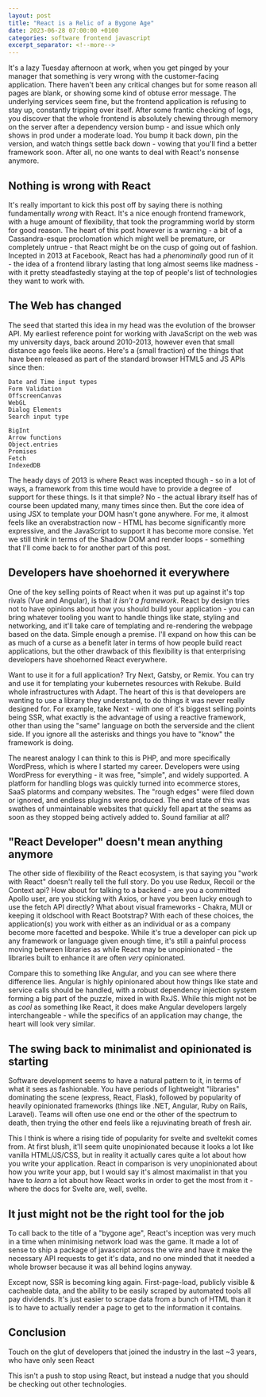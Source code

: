 ```yaml
---
layout: post
title: "React is a Relic of a Bygone Age"
date: 2023-06-28 07:00:00 +0100
categories: software frontend javascript
excerpt_separator: <!--more-->
---
```


It's a lazy Tuesday afternoon at work, when you get pinged by your manager that something is very wrong with the customer-facing application. There haven't been any critical changes but for some reason all pages are blank, or showing some kind of obtuse error message. The underlying services seem fine, but the frontend application is refusing to stay up, constantly tripping over itself. After some frantic checking of logs, you discover that the whole frontend is absolutely chewing through memory on the server after a dependency version bump - and issue which only shows in prod under a moderate load. You bump it back down, pin the version, and watch things settle back down - vowing that you'll find a better framework soon. After all, no one wants to deal with React's nonsense anymore.

<!--more-->

## Nothing is wrong with React

It's really important to kick this post off by saying there is nothing fundamentally *wrong* with React. It's a nice enough frontend framework, with a huge amount of flexibility, that took the programming world by storm for good reason. The heart of this post however is a warning - a bit of a Cassandra-esque proclomation which might well be premature, or completely untrue - that React might be on the cusp of going out of fashion. Incepted in 2013 at Facebook, React has had a *phenominally* good run of it - the idea of a frontend library lasting that long almost seems like madness - with it pretty steadfastedly staying at the top of people's list of technologies they want to work with.

## The Web has changed

The seed that started this idea in my head was the evolution of the browser API. My earliest reference point for working with JavaScript on the web was my university days, back around 2010-2013, however even that small distance ago feels like aeons. Here's a (small fraction) of the things that have been released as part of the standard browser HTML5 and JS APIs since then:

```
Date and Time input types
Form Validation
OffscreenCanvas
WebGL
Dialog Elements
Search input type

BigInt
Arrow functions
Object.entries
Promises
Fetch
IndexedDB
```

The heady days of 2013 is where React was incepted though - so in a lot of ways, a framework from this time would have to provide a degree of support for these things. Is it that simple? No - the actual library itself has of course been updated many, many times since then. But the core idea of using JSX to template your DOM hasn't gone anywhere. For me, it almost feels like an overabstraction now - HTML has become significantly more expressive, and the JavaScript to support it has become more consise. Yet we still think in terms of the Shadow DOM and render loops - something that I'll come back to for another part of this post.

## Developers have shoehorned it everywhere

One of the key selling points of React when it was put up against it's top rivals (Vue and Angular), is that _it isn't a framework_. React by design tries not to have opinions about how you should build your application - you can bring whatever tooling you want to handle things like state, styling and networking, and it'll take care of templating and re-rendering the webpage based on the data. Simple enough a premise. I'll expand on how this can be as much of a curse as a benefit later in terms of how people build react applications, but the other drawback of this flexibility is that enterprising developers have shoehorned React everywhere.

Want to use it for a full application? Try Next, Gatsby, or Remix. You can try and use it for templating your kubernetes resources with Rekube. Build whole infrastructures with Adapt. The heart of this is that developers are wanting to use a library they understand, to do things it was never really designed for. For example, take Next - with one of it's biggest selling points being SSR, what exactly is the advantage of using a reactive framework, other than using the "same" language on both the serverside and the client side. If you ignore all the asterisks and things you have to "know" the framework is doing.

The nearest analogy I can think to this is PHP, and more specifically WordPress, which is where I started my career. Developers were using WordPress for everything - it was free, "simple", and widely supported. A platform for handling blogs was quickly turned into ecommerce stores, SaaS platorms and company websites. The "rough edges" were filed down or ignored, and endless plugins were produced. The end state of this was swathes of unmaintainable websites that quickly fell apart at the seams as soon as they stopped being actively added to. Sound familiar at all?

## "React Developer" doesn't mean anything anymore

The other side of flexibility of the React ecosystem, is that saying you "work with React" doesn't really tell the full story. Do you use Redux, Recoil or the Context api? How about for talking to a backend - are you a committed Apollo user, are you sticking with Axios, or have you been lucky enough to use the fetch API directly? What about visual frameworks - Chakra, MUI or keeping it oldschool with React Bootstrap? With each of these choices, the application(s) you work with either as an individual or as a company become more facetted and bespoke. While it's true a developer can pick up any framework or language given enough time, it's still a painful process moving between libraries as while React may be unopinionated - the libraries built to enhance it are often _very_ opinionated.

Compare this to something like Angular, and you can see where there difference lies. Angular is highly opinionared about how things like state and service calls should be handled, with a robust dependency injection system forming a big part of the puzzle, mixed in with RxJS. While this might not be as _cool_ as something like React, it does make Angular developers largely interchangeable - while the specifics of an application may change, the heart will look very similar.

## The swing back to minimalist and opinionated is starting

Software development seems to have a natural pattern to it, in terms of what it sees as fashionable. You have periods of lightweight "libraries" dominating the scene (express, React, Flask), followed by popularity of heavily opinionated frameworks (things like .NET, Angular, Ruby on Rails, Laravel). Teams will often use one end or the other of the spectrum to death, then trying the other end feels like a rejuvinating breath of fresh air.

This I think is where a rising tide of popularity for svelte and sveltekit comes from. At first blush, it'll seem quite unopinionated because it looks a lot like vanilla HTML/JS/CSS, but in reality it actually cares quite a lot about how you write your application. React in comparison is very unopinionated about how you write your app, but I would say it's almost maximalist in that you have to *learn* a lot about how React works in order to get the most from it - where the docs for Svelte are, well, svelte.

## It just might not be the right tool for the job

To call back to the title of a "bygone age", React's inception was very much in a time when minimising network load was the game. It made a lot of sense to ship a package of javascript across the wire and have it make the necessary API requests to get it's data, and no one minded that it needed a whole browser because it was all behind logins anyway.

Except now, SSR is becoming king again. First-page-load, publicly visible & cacheable data, and the ability to be easily scraped by automated tools all pay dividends. It's just easier to scrape data from a bunch of HTML than it is to have to actually render a page to get to the information it contains.

## Conclusion

Touch on the glut of developers that joined the industry in the last ~3 years, who have only seen React

This isn't a push to stop using React, but instead a nudge that you should be checking out other technologies.